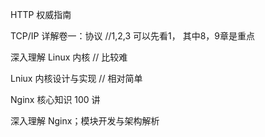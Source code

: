 HTTP 权威指南

TCP/IP 详解卷一：协议 //1,2,3 可以先看1， 其中8，9章是重点

深入理解 Linux 内核 // 比较难

Lniux 内核设计与实现 // 相对简单

Nginx 核心知识 100 讲

深入理解 Nginx；模块开发与架构解析